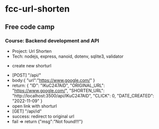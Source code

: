 # fcc-url-shorten
## Free code camp
### Course: Backend development and API
- Project: Url Shorten
- Tech: nodejs, express, nanoid, dotenv, sqlite3, validator
* create new shorturl 
- [POST] "/api/" 
- body:{
    "url":"https://www.google.com/"
}
- return: {
  "ID": "IKuC247AlD",
  "ORIGINAL_URL": "https://www.google.com/",
  "SHORTEN_URL": "http://localhost:3500/api/IKuC247AlD",
  "CLICK": 0,
  "DATE_CREATED": "2022-11-09"
}
- open link with shorturl
- [GET] "/api/id"
- success: redirect to original url
- fail => return {"msg":"Not found!!!"}